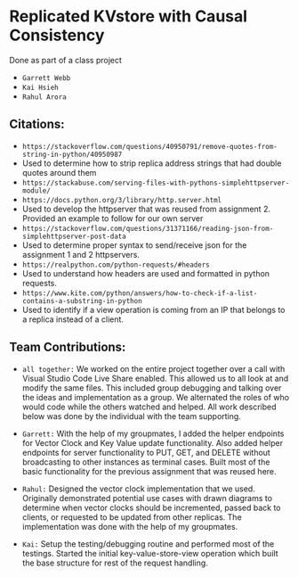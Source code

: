 # Replicated KVstore with Causal Consistency
Done as part of a class project

* `Garrett Webb`
* `Kai Hsieh`
* `Rahul Arora`

## Citations:
* `https://stackoverflow.com/questions/40950791/remove-quotes-from-string-in-python/40950987`
* Used to determine how to strip replica address strings that had double quotes around them
* `https://stackabuse.com/serving-files-with-pythons-simplehttpserver-module/`
* `https://docs.python.org/3/library/http.server.html`
* Used to develop the httpserver that was reused from assignment 2. Provided an example to 
follow for our own server
* `https://stackoverflow.com/questions/31371166/reading-json-from-simplehttpserver-post-data`
* Used to determine proper syntax to send/receive json for the assignment 1 and 2 httpservers. 
* `https://realpython.com/python-requests/#headers`
* Used to understand how headers are used and formatted in python requests.
* `https://www.kite.com/python/answers/how-to-check-if-a-list-contains-a-substring-in-python`
* Used to identify if a view operation is coming from an IP that belongs to a replica instead of a client.


## Team Contributions:
* `all together:` We worked on the entire project together over a call with Visual Studio Code Live Share enabled. This allowed us to all look at and modify the same files. This included group debugging and talking over the ideas and implementation as a group. We alternated the roles of who would code while the others watched and helped. All work described below was done by the individual with the team supporting.

* `Garrett:` With the help of my groupmates, I added the helper endpoints for Vector Clock and Key Value update functionality. Also added helper endpoints for server functionality to PUT, GET, and DELETE without broadcasting to other instances as terminal cases. Built most of the basic functionality for the previous assignment that was reused here.

* `Rahul:` Designed the vector clock implementation that we used. Originally demonstrated potential use cases with drawn diagrams to determine when vector clocks should be incremented, passed back to clients, or requested to be updated from other replicas. The implementation was done with the help of my groupmates. 

* `Kai:` Setup the testing/debugging routine and performed most of the testings. Started the initial key-value-store-view operation which built the base structure for rest of the request handling.

